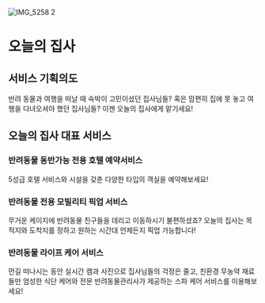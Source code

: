 ![IMG_5258 2](https://user-images.githubusercontent.com/55748886/216059408-1616791d-2a54-4b5e-bda1-ea2e96623e44.jpg)

# 오늘의 집사

## 서비스 기획의도
반려 동물과 여행을 떠날 때 숙박이 고민이셨던 집사님들?
혹은 맘편히 집에 못 놓고 여행을 다녀오셔야 했던 집사님들?
이젠 오늘의 집사에게 맡기세요!

## 오늘의 집사 대표 서비스

### 반려동물 동반가능 전용 호텔 예약서비스
5성급 호텔 서비스와 시설을 갖춘 다양한 타입의 객실을 예약해보세요!

### 반려동물 전용 모빌리티 픽업 서비스
무거운 케이지에 반려동물 친구들을 데리고 이동하시기 불편하셨죠?
오늘의 집사는 목적지와 도착지를 정하고 원하는 시간대 언제든지 픽업 가능합니다!

### 반려동물 라이프 케어 서비스
먼길 떠나시는 동안 실시간 캠과 사진으로 집사님들의 걱정은 줄고,
친환경 무농약 재료들만 엄성한 식단 케어와 전문 반려동물관리사가 제공하는 스파 케어 서비스를 이용해보세요!
